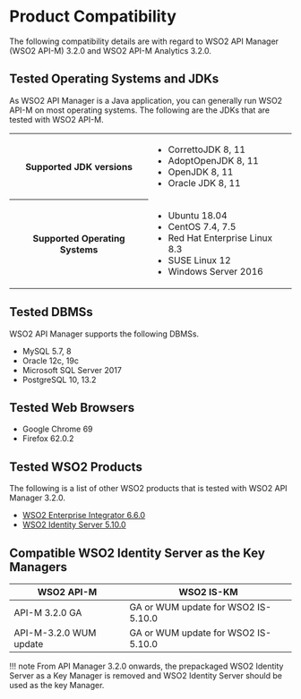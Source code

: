 # Product Compatibility
The following compatibility details are with regard to WSO2 API Manager (WSO2 API-M) 3.2.0 and WSO2 API-M Analytics 3.2.0.

## Tested Operating Systems and JDKs
As WSO2 API Manager is a Java application, you can generally run WSO2 API-M on most operating systems. The following are the JDKs that are tested with WSO2 API-M.

<table>
<tbody>
<tr>
<th>Supported JDK versions</th>
<td>
<ul>
<li>CorrettoJDK 8, 11</li>
<li>AdoptOpenJDK 8, 11</li>
<li>OpenJDK 8, 11</li>
<li>Oracle JDK 8, 11</li>
</ul>
</td>
</tr>
<tr>
<th>Supported Operating Systems</th>
<td>
<ul>
<li>Ubuntu 18.04</li>
<li>CentOS 7.4, 7.5</li>
<li>Red Hat Enterprise Linux 8.3</li>
<li>SUSE Linux 12</li>
<li>Windows Server 2016</li>
</ul>
</td>
</tr>
</tbody>
</table>

## Tested DBMSs
WSO2 API Manager supports the following DBMSs.

<html>
<ul>
<li>MySQL 5.7, 8</li>
<li>Oracle 12c, 19c</li>
<li>Microsoft SQL Server 2017</li>
<li>PostgreSQL 10, 13.2</li>
</ul>
</html>

## Tested Web Browsers
-   Google Chrome 69
-   Firefox 62.0.2

## Tested WSO2 Products
The following is a list of other WSO2 products that is tested with WSO2 API Manager 3.2.0.

- [WSO2 Enterprise Integrator 6.6.0](https://wso2.com/enterprise-integrator/6.6.0#)
- [WSO2 Identity Server 5.10.0](https://wso2.com/identity-and-access-management/previous-releases/)

## Compatible WSO2 Identity Server as the Key Managers

<table>
<thead>
<tr class="header" >
<th>WSO2 API-M</th>
<th>WSO2 IS-KM</th>
</tr>
</thead>
<tbody>
<tr class="even">
<td>API-M 3.2.0 GA</td>
<td>GA or WUM update for WSO2 IS-5.10.0</td>
</tr>
<tr class="even">
<td>API-M-3.2.0 WUM update</td>
<td>GA or WUM update for WSO2 IS-5.10.0</td>
</tr>
</tbody>
</table>

!!! note 
    From API Manager 3.2.0 onwards, the prepackaged WSO2 Identity Server as a Key Manager is removed and WSO2 Identity Server should be used as the key Manager.

